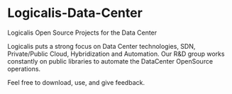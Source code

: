 # Logicalis-Data-Center
Logicalis Open Source Projects for the Data Center


Logicalis puts a strong focus on Data Center technologies, SDN, Private/Public Cloud, Hybridization and Automation. Our R&D group works constantly on public libraries to automate the DataCenter OpenSource operations.


Feel free to download, use, and give feedback.
